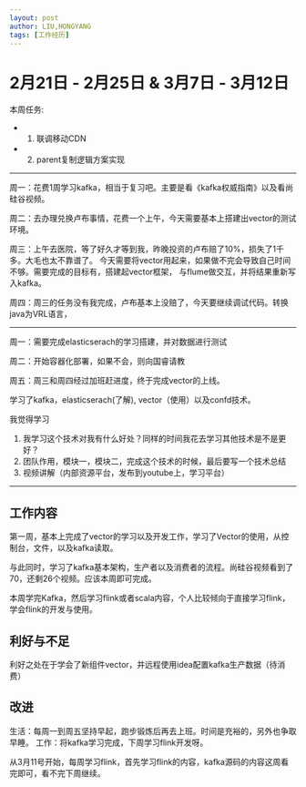 ```yaml
---
layout: post
author: LIU,HONGYANG
tags: [工作经历]
---
```


# 2月21日 - 2月25日 & 3月7日 -  3月12日

本周任务:

- 1. 联调移动CDN
- 2. parent复制逻辑方案实现

___

周一：花费1周学习kafka，相当于复习吧。主要是看《kafka权威指南》以及看尚硅谷视频。

周二：去办理兑换卢布事情，花费一个上午，今天需要基本上搭建出vector的测试环境。

周三：上午去医院，等了好久才等到我，昨晚投资的卢布赔了10%，损失了1千多。大毛也太不靠谱了。
今天需要将vector用起来，如果做不完会导致自己时间不够。需要完成的目标有，搭建起vector框架，
与flume做交互，并将结果重新写入kafka。

周四：周三的任务没有我完成，卢布基本上没赔了，今天要继续调试代码。转换java为VRL语言，


___

周一：需要完成elasticserach的学习搭建，并对数据进行测试

周二：开始容器化部署，如果不会，则向国睿请教

周五：周三和周四经过加班赶进度，终于完成vector的上线。

学习了kafka，elasticserach(了解), vector（使用）以及confd技术。

我觉得学习

1. 我学习这个技术对我有什么好处？同样的时间我花去学习其他技术是不是更好？
2. 团队作用，模块一，模块二，完成这个技术的时候，最后要写一个技术总结
3. 视频讲解（内部资源平台，发布到youtube上，学习平台）
___

## 工作内容

第一周，基本上完成了vector的学习以及开发工作，学习了Vector的使用，从控制台，文件，以及kafka读取。

与此同时，学习了kafka基本架构，生产者以及消费者的流程。尚硅谷视频看到了70，还剩26个视频。应该本周即可完成。

本周学完Kafka，然后学习flink或者scala内容，个人比较倾向于直接学习flink，学会flink的开发与使用。

## 利好与不足

利好之处在于学会了新组件vector，并远程使用idea配置kafka生产数据（待消费）

## 改进

生活：每周一到周五坚持早起，跑步锻炼后再去上班。时间是充裕的，另外也争取早睡。
工作：将kafka学习完成，下周学习flink开发呀。

从3月11号开始，每周学习flink，首先学习flink的内容，kafka源码的内容这周看完即可，看不完下周继续。
